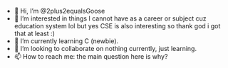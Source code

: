 - 👋 Hi, I’m @2plus2equalsGoose
- 👀 I’m interested in things I cannot have as a career or subject cuz education system lol but yes CSE is also interesting so thank god i got that at least :)
- 🌱 I’m currently learning C (newbie).
- 💞️ I’m looking to collaborate on nothing currently, just learning.
- 📫 How to reach me: the main question here is why?

<!---
2plus2equalsGoose/2plus2equalsGoose is a ✨ special ✨ repository because its `README.md` (this file) appears on your GitHub profile.
You can click the Preview link to take a look at your changes.
--->
